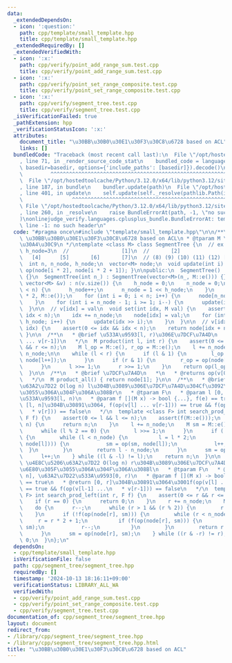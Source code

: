```yaml
---
data:
  _extendedDependsOn:
  - icon: ':question:'
    path: cpp/template/small_template.hpp
    title: cpp/template/small_template.hpp
  _extendedRequiredBy: []
  _extendedVerifiedWith:
  - icon: ':x:'
    path: cpp/verify/point_add_range_sum.test.cpp
    title: cpp/verify/point_add_range_sum.test.cpp
  - icon: ':x:'
    path: cpp/verify/point_set_range_composite.test.cpp
    title: cpp/verify/point_set_range_composite.test.cpp
  - icon: ':x:'
    path: cpp/verify/segment_tree.test.cpp
    title: cpp/verify/segment_tree.test.cpp
  _isVerificationFailed: true
  _pathExtension: hpp
  _verificationStatusIcon: ':x:'
  attributes:
    document_title: "\u30BB\u30B0\u30E1\u30F3\u30C8\u6728 based on ACL"
    links: []
  bundledCode: "Traceback (most recent call last):\n  File \"/opt/hostedtoolcache/Python/3.12.0/x64/lib/python3.12/site-packages/onlinejudge_verify/documentation/build.py\"\
    , line 71, in _render_source_code_stat\n    bundled_code = language.bundle(stat.path,\
    \ basedir=basedir, options={'include_paths': [basedir]}).decode()\n          \
    \         ^^^^^^^^^^^^^^^^^^^^^^^^^^^^^^^^^^^^^^^^^^^^^^^^^^^^^^^^^^^^^^^^^^^^^^^^^^^^^^^^^\n\
    \  File \"/opt/hostedtoolcache/Python/3.12.0/x64/lib/python3.12/site-packages/onlinejudge_verify/languages/cplusplus.py\"\
    , line 187, in bundle\n    bundler.update(path)\n  File \"/opt/hostedtoolcache/Python/3.12.0/x64/lib/python3.12/site-packages/onlinejudge_verify/languages/cplusplus_bundle.py\"\
    , line 401, in update\n    self.update(self._resolve(pathlib.Path(included), included_from=path))\n\
    \                ^^^^^^^^^^^^^^^^^^^^^^^^^^^^^^^^^^^^^^^^^^^^^^^^^^^^^^^^^\n \
    \ File \"/opt/hostedtoolcache/Python/3.12.0/x64/lib/python3.12/site-packages/onlinejudge_verify/languages/cplusplus_bundle.py\"\
    , line 260, in _resolve\n    raise BundleErrorAt(path, -1, \"no such header\"\
    )\nonlinejudge_verify.languages.cplusplus_bundle.BundleErrorAt: template/small_template.hpp:\
    \ line -1: no such header\n"
  code: "#pragma once\n#include \"template/small_template.hpp\"\n\n/**\n * @brief\
    \ \u30BB\u30B0\u30E1\u30F3\u30C8\u6728 based on ACL\n * @tparam M \u30E2\u30CE\
    \u30A4\u30C9\n */\ntemplate <class M> class SegmentTree {\n  // ex. n=5, n_node=8,\
    \ h_node=3\n  //                 [1]\n  //       [2]                 [3]\n  //\
    \   [4]      [5]       [6]       [7]\n  // (8) (9) (10) (11) (12) [13] [14] [15]\n\
    \  int n, n_node, h_node;\n  vector<M> node;\n  void update(int i) { node[i] =\
    \ op(node[i * 2], node[i * 2 + 1]); }\n\npublic:\n  SegmentTree() : SegmentTree(0)\
    \ {}\n  SegmentTree(int n_) : SegmentTree(vector<M>(n_, M::e())) {}\n  SegmentTree(const\
    \ vector<M> &v) : n(v.size()) {\n    h_node = 0;\n    n_node = 0;\n    while (n_node\
    \ < n) {\n      h_node++;\n      n_node = 1 << h_node;\n    }\n    node = vector<M>(n_node\
    \ * 2, M::e());\n    for (int i = 0; i < n; i++) {\n      node[n_node + i] = v[i];\n\
    \    }\n    for (int i = n_node - 1; i >= 1; i--) {\n      update(i);\n    }\n\
    \  }\n\n  // v[idx] = val\n  void set(int idx, M val) {\n    assert(0 <= idx &&\
    \ idx < n);\n    idx += n_node;\n    node[idx] = val;\n    for (int i = 1; i <=\
    \ h_node; i++) {\n      update(idx >> i);\n    }\n  }\n\n  // v[idx]\n  M get(int\
    \ idx) {\n    assert(0 <= idx && idx < n);\n    return node[idx + n_node];\n \
    \ }\n\n  /**\n   * @brief \u533A\u9593[l, r)\u306E\u7DCF\u7A4D\n   * @return op(v[l]\
    \ ... v[r-1])\n   */\n  M product(int l, int r) {\n    assert(0 <= l && l <= r\
    \ && r <= n);\n    M l_op = M::e(), r_op = M::e();\n    l += n_node;\n    r +=\
    \ n_node;\n\n    while (l < r) {\n      if (l & 1) {\n        l_op = op(l_op,\
    \ node[l++]);\n      }\n      if (r & 1) {\n        r_op = op(node[--r], r_op);\n\
    \      }\n      l >>= 1;\n      r >>= 1;\n    }\n    return op(l_op, r_op);\n\
    \  }\n\n  /**\n   * @brief \u7DCF\u7A4D\n   *\n   * @returns op(v[0] ... v[n-1])\n\
    \   */\n  M product_all() { return node[1]; }\n\n  /**\n   * @brief \u4E8C\u5206\
    \u63A2\u7D22 O(log n) l\u304B\u3089\u306E\u7DCF\u7A4D\u304Cf\u3092\u6E80\u305F\
    \u3055\u306A\u304F\u306A\u308Br\n   * @tparam F\n   * @param l [0, n], \u63A2\u7D22\
    \u533A\u9593[l, n)\n   * @param f [](M x) -> bool {...}, f(e) == true\n   * @return\
    \ [l, n]\u304B\u30891\u3064, f(op(v[l] ... v[r-1])) == true && f(op(v[l] ...\n\
    \   * v[r])) == false\n   */\n  template <class F> int search_prod_right(int l,\
    \ F f) {\n    assert(0 <= l && l <= n);\n    assert(f(M::e()));\n    if (l ==\
    \ n) {\n      return n;\n    }\n    l += n_node;\n    M sm = M::e();\n    do {\n\
    \      while (l % 2 == 0) {\n        l >>= 1;\n      }\n      if (!f(op(sm, node[l])))\
    \ {\n        while (l < n_node) {\n          l = l * 2;\n          if (f(op(sm,\
    \ node[l]))) {\n            sm = op(sm, node[l]);\n            l++;\n        \
    \  }\n        }\n        return l - n_node;\n      }\n      sm = op(sm, node[l]);\n\
    \      l++;\n    } while ((l & -l) != l);\n    return n;\n  }\n\n  /**\n   * @brief\
    \ \u4E8C\u5206\u63A2\u7D22 O(log n) r\u304B\u3089\u306E\u7DCF\u7A4D\u304Cf\u3092\
    \u6E80\u305F\u3055\u306A\u304F\u306A\u308Bl\n   * @tparam F\n   * @param r [0,\
    \ n], \u63A2\u7D22\u533A\u9593[0, r)\n   * @param f [](M x) -> bool {...}, f(e)\
    \ == true\n   * @return [0, r]\u304B\u30891\u3064\u3001f(op(v[l] ... v[r-1]))\
    \ == true && f(op(v[l-1] ...\n   * v[r-1])) == false\n   */\n  template <class\
    \ F> int search_prod_left(int r, F f) {\n    assert(0 <= r && r <= n);\n    assert(f(M::e()));\n\
    \    if (r == 0) {\n      return 0;\n    }\n    r += n_node;\n    M sm = M::e();\n\
    \    do {\n      r--;\n      while (r > 1 && (r % 2)) {\n        r >>= 1;\n  \
    \    }\n      if (!f(op(node[r], sm))) {\n        while (r < n_node) {\n     \
    \     r = r * 2 + 1;\n          if (f(op(node[r], sm))) {\n            sm = op(node[r],\
    \ sm);\n            r--;\n          }\n        }\n        return r + 1 - n_node;\n\
    \      }\n      sm = op(node[r], sm);\n    } while ((r & -r) != r);\n    return\
    \ 0;\n  }\n};\n"
  dependsOn:
  - cpp/template/small_template.hpp
  isVerificationFile: false
  path: cpp/segment_tree/segment_tree.hpp
  requiredBy: []
  timestamp: '2024-10-13 18:16:11+09:00'
  verificationStatus: LIBRARY_ALL_WA
  verifiedWith:
  - cpp/verify/point_add_range_sum.test.cpp
  - cpp/verify/point_set_range_composite.test.cpp
  - cpp/verify/segment_tree.test.cpp
documentation_of: cpp/segment_tree/segment_tree.hpp
layout: document
redirect_from:
- /library/cpp/segment_tree/segment_tree.hpp
- /library/cpp/segment_tree/segment_tree.hpp.html
title: "\u30BB\u30B0\u30E1\u30F3\u30C8\u6728 based on ACL"
---
```

